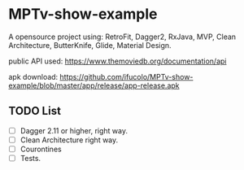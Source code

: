 # MPTv-show-example

A opensource project using: RetroFit, Dagger2, RxJava, MVP, Clean Architecture, ButterKnife, Glide, Material Design.

public API used: https://www.themoviedb.org/documentation/api

apk download: https://github.com/ifucolo/MPTv-show-example/blob/master/app/release/app-release.apk


## TODO List
- [ ] Dagger 2.11 or higher, right way.
- [ ] Clean Architecture right way.
- [ ] Courontines
- [ ] Tests.
